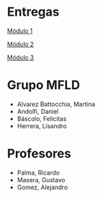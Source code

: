 # Entregas

<a href="https://github.com/daniandolfi/TP1_2022"> Módulo 1 </a> 
<html>

<a href="https://github.com/daniandolfi/Modulo2"> Módulo 2 </a> 
<html>

<a href="https://github.com/daniandolfi/Modulo3"> Módulo 3 </a> 
<html>
  
  <h1> Grupo MFLD </h1>
  <ul>
    <li> Alvarez Battocchia, Martina </li>
    <li> Andolfi, Daniel </li>
    <li> Báscolo, Felicitas </li>
    <li> Herrera, Lisandro </li>
  </ul>
 
  <h1> Profesores </h1>
  <ul>
    <li> Palma, Ricardo </li>
    <li> Masera, Gustavo </li>
    <li> Gomez, Alejandro </li>
  </ul>
  
